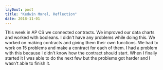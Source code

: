 ```yaml
---
lay0out: post
title: "Kedwin Morel, Reflection"
date: 2018-11-01
---
```


This week in AP CS we connected contracts. We improved our data charts and worked with booleans. I didn't have any problems while doing this. We worked on making contracts and giving them their own functions. We had to work on 15 problems and make a contract for each of them. I had a problem with this because I didn't know how the contract should start. When I finally started it I was able to do the next few but the problems got harder and I wasn't able to finish it.  
